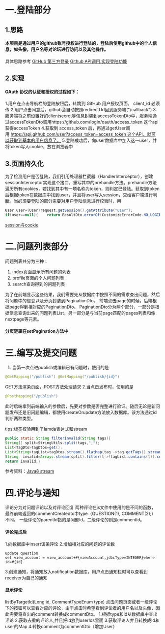 # 一.登陆部分
   
   ## 1.思路
   
  #### 本项目是通过用户的github账号授权进行登陆的，登陆后使用github中的个人信息，如头像，用户名等对论坛进行访问以及其他操作。
   具体思路参考
[GitHub 第三方登录](https://www.jianshu.com/p/78d186aeb526)
[Github API调用,实现登陆功能](https://developer.github.com/apps/building-oauth-apps/creating-an-oauth-app/)


   
   ## 2.实现
  

#### OAuth 协议的认证和授权的过程如下：
1.用户在点击导航栏的登陆按钮后，转跳到 GitHub 用户授权页面， client_id 必须传
2.用户点击同意后，github会自动按照redirectUrl回到服务端("/callback")
3.服务端将之前设置好的clientsecret等信息封装到accessTokenDto中，服务端通过accessTokenDto调用https://github.com/login/oauth/access_token 这个api获得accessToken
4.获取到 access_token 后，再通过getUser调用 https://api.github.com/user?access_token=access_token 这个API，就可以获取到基本的用户信息了。
5.登陆成功后，向user数据库中加入这一user，并将token写入cookie，放在浏览器中
   
   ## 3.页面持久化
   为了检测用户是否登陆，我们引用处理器拦截器（HandlerInterceptor），创建sessionInterceptor实现这个接口，重写其中的prehandle方法。prehandle方法遍历所有cookies，若找到其中有一项名称为token，则判定已登陆。获取到token后根据token在数据库中找到user，并且将user写入session，交给客户端进行判断。当必须要登陆的部分需要对用户登陆信息进行校验时，用
   ```java
User user=(User)request.getSession().getAttribute("user");
if(user==null){    return ResultDto.errorOf(CustomizeErrorCode.NO_LOGIN);}
```
   
   [session与cookie](https://www.cnblogs.com/8023-CHD/p/11067141.html)
   
   # 二.问题列表部分
   问题列表共分为三种：

1.    index页面显示所有问题的列表
2.    profile页面的个人问题列表
3.    search查询得到的问题列表

为了在前端显示这些结果，我们需要先从数据库中按照不同的需求查出问题，然后将问题中的信息以及分页封装到PaginationDto。
前端点击page的时候，后端根据page得到相对应的PaginationDto。
PaginationDto分为两个部分，一部分是根据信息查询出来的问题列表List，另一部分是与当前page匹配的pages列表和像nextpage等元素。

#### 分页逻辑在setPagination方法中

   
   
   
   
   # 三.编写及提交问题

1. 当第一次点进publish或编辑已有问题时，使用的是
```java  
@GetMapping("/publish") @GetMapping("/publish/{id}")
```
GET方法渲染页面，POST方法处理请求
2.当点击发布时，使用的是
```java
@PostMapping("/publish")
```
此时后端拿到前端输入的参数后，先要对参数是否完整进行验证。随后无论是新问题发布还是旧问题编辑，都使用createOrupdate方法放入数据库。该方法通过id判断两种类型。

tips:标签校验用到了lamda表达式和stream
```java
public static String filterInvalid(String tags){    
String[] split=StringUtils.split(tags,",");   
List<TagDto>tagDtos=get();   
List<String>tagList=tagDtos.stream().flatMap(tag ->tag.getTags().stream()).collect(Collectors.toList());//二维转换成一维    
String  invalid=Arrays.stream(split).filter(t->!tagList.contains(t)).collect(Collectors.joining());   
return invalid;}

```
参考资料：[Java8 stream](https://www.runoob.com/java/java8-streams.html)

# 四.评论与通知
评论分为对问题评论以及对评论回复
两种评论在js文件中使用的是不同的函数，最终前端返回的commentCreatedto中type（QUESTION(1), COMMENT(2);）不同。
一级评论的parentId指的是问题Id，二级评论的则是commentId。

#### 评论完成后
1.向数据库中insert该条评论
2.增加相对应的问题的评论数
```
update question
set view_account = view_account+#{viewAccount,jdbcType=INTEGER}where id=#{id}
```
3.创建通知，将通知放入notification数据库，用户点击通知栏时可以查看到receiver为自己的通知

#### 显示评论
listByTargetId(Long id, CommentTypeEnum type) 
点击问题页面或者一级评论下的按钮可以查看对应的评论，由于点击时希望看到评论者的用户名以及头像，因此需要将查出的comment转换成commentDto。
1.根据type和id从数据库中查出评论
2.获取去重的评论人,并且把Id放到userIds里面
3.获取评论人并且转换成Id和user的Map
4.转换comment为commentDto（增加User）

